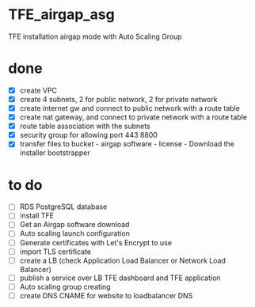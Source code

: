 # TFE_airgap_asg
TFE installation airgap mode with Auto Scaling Group









# done
- [x] create VPC
- [x] create 4 subnets, 2 for public network, 2 for private network
- [x] create internet gw and connect to public network with a route table
- [x] create nat gateway, and connect to private network with a route table
- [x] route table association with the subnets 
- [x] security group for allowing port 443 8800
- [x] transfer files to bucket
      - airgap software
      - license
      - Download the installer bootstrapper

# to do
- [ ] RDS PostgreSQL database
- [ ] install TFE
- [ ] Get an Airgap software download
- [ ] Auto scaling launch configuration
- [ ] Generate certificates with Let's Encrypt to use
- [ ] import TLS certificate
- [ ] create a LB (check Application Load Balancer or Network Load Balancer)
- [ ] publish a service over LB TFE dashboard and TFE application
- [ ] Auto scaling group creating
- [ ] create DNS CNAME for website to loadbalancer DNS
